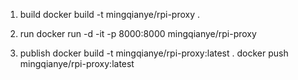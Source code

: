1. build
  docker build -t mingqianye/rpi-proxy .
2. run
  docker run -d -it -p 8000:8000 mingqianye/rpi-proxy

3. publish
  docker build -t mingqianye/rpi-proxy:latest .
  docker push mingqianye/rpi-proxy:latest
